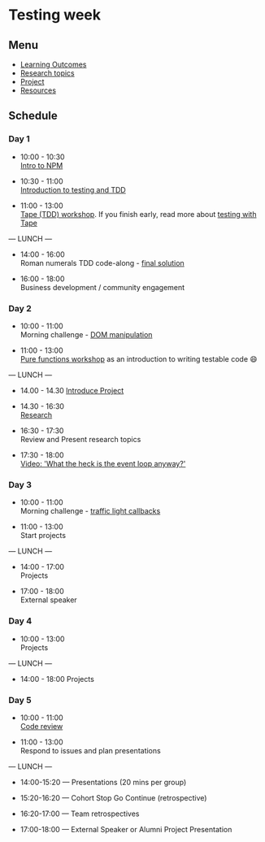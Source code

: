 # Testing week

## Menu

- [Learning Outcomes](./learning-outcomes.md)
- [Research topics](./research-afternoon.md)
- [Project](./project)
- [Resources](./resources)

## Schedule

### Day 1

- 10:00 - 10:30 <br>
  [Intro to NPM](https://github.com/foundersandcoders/npm-introduction)

- 10:30 - 11:00 <br>
  [Introduction to testing and TDD](https://github.com/foundersandcoders/testing-tdd-intro)

- 11:00 - 13:00 <br>
  [Tape (TDD) workshop](https://github.com/foundersandcoders/fizzbuzz). If you finish early, read more about [testing with Tape](https://github.com/dwyl/learn-tape)

— LUNCH —

- 14:00 - 16:00 <br>
  Roman numerals TDD code-along - [final solution](https://github.com/foundersandcoders/roman-numeral-tdd-codealong)

- 16:00 - 18:00 <br>
  Business development / community engagement

### Day 2

- 10:00 - 11:00 <br>
  Morning challenge - [DOM manipulation](https://github.com/foundersandcoders/DOM-manipulation-Challenge)

- 11:00 - 13:00 <br>
  [Pure functions workshop](https://github.com/foundersandcoders/ws-pure-functions-easy-testing) as an introduction to writing testable code :smile:

— LUNCH —

- 14.00 - 14.30
  [Introduce Project](https://github.com/foundersandcoders/master-reference/blob/master/coursebook/week-2/project)

- 14.30 - 16:30 <br>
  [Research](https://github.com/foundersandcoders/master-reference/blob/master/coursebook/week-2/research-afternoon.md)

- 16:30 - 17:30 <br>
  Review and Present research topics

- 17:30 - 18:00 <br>
  [Video: 'What the heck is the event loop anyway?'](https://www.youtube.com/watch?v=8aGhZQkoFbQ&t=5s)

### Day 3

- 10:00 - 11:00 <br>
  Morning challenge - [traffic light callbacks](https://github.com/foundersandcoders/morning-challenge-traffic-lights)

- 11:00 - 13:00 <br>
  Start projects

— LUNCH —

- 14:00 - 17:00<br>
  Projects

- 17:00 - 18:00<br>
  External speaker

### Day 4

- 10:00 - 13:00 <br>
  Projects

— LUNCH —

- 14:00 - 18:00
  Projects

### Day 5

- 10:00 - 11:00 <br>
  [Code review](https://github.com/foundersandcoders/master-reference/blob/master/coursebook/general/code-review.md)

- 11:00 - 13:00 <br>
  Respond to issues and plan presentations

— LUNCH —

- 14:00-15:20 — Presentations (20 mins per group)

- 15:20-16:20 — Cohort Stop Go Continue (retrospective)

- 16:20-17:00 — Team retrospectives

- 17:00-18:00 — External Speaker or Alumni Project Presentation
